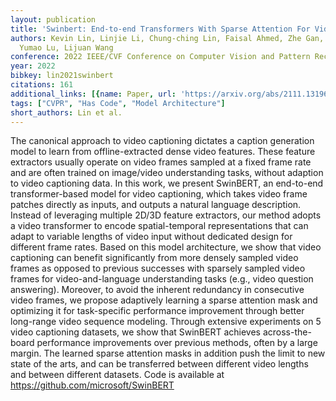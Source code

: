 ```yaml
---
layout: publication
title: 'Swinbert: End-to-end Transformers With Sparse Attention For Video Captioning'
authors: Kevin Lin, Linjie Li, Chung-ching Lin, Faisal Ahmed, Zhe Gan, Zicheng Liu,
  Yumao Lu, Lijuan Wang
conference: 2022 IEEE/CVF Conference on Computer Vision and Pattern Recognition (CVPR)
year: 2022
bibkey: lin2021swinbert
citations: 161
additional_links: [{name: Paper, url: 'https://arxiv.org/abs/2111.13196'}]
tags: ["CVPR", "Has Code", "Model Architecture"]
short_authors: Lin et al.
---
```

The canonical approach to video captioning dictates a caption generation
model to learn from offline-extracted dense video features. These feature
extractors usually operate on video frames sampled at a fixed frame rate and
are often trained on image/video understanding tasks, without adaption to video
captioning data. In this work, we present SwinBERT, an end-to-end
transformer-based model for video captioning, which takes video frame patches
directly as inputs, and outputs a natural language description. Instead of
leveraging multiple 2D/3D feature extractors, our method adopts a video
transformer to encode spatial-temporal representations that can adapt to
variable lengths of video input without dedicated design for different frame
rates. Based on this model architecture, we show that video captioning can
benefit significantly from more densely sampled video frames as opposed to
previous successes with sparsely sampled video frames for video-and-language
understanding tasks (e.g., video question answering). Moreover, to avoid the
inherent redundancy in consecutive video frames, we propose adaptively learning
a sparse attention mask and optimizing it for task-specific performance
improvement through better long-range video sequence modeling. Through
extensive experiments on 5 video captioning datasets, we show that SwinBERT
achieves across-the-board performance improvements over previous methods, often
by a large margin. The learned sparse attention masks in addition push the
limit to new state of the arts, and can be transferred between different video
lengths and between different datasets. Code is available at
https://github.com/microsoft/SwinBERT